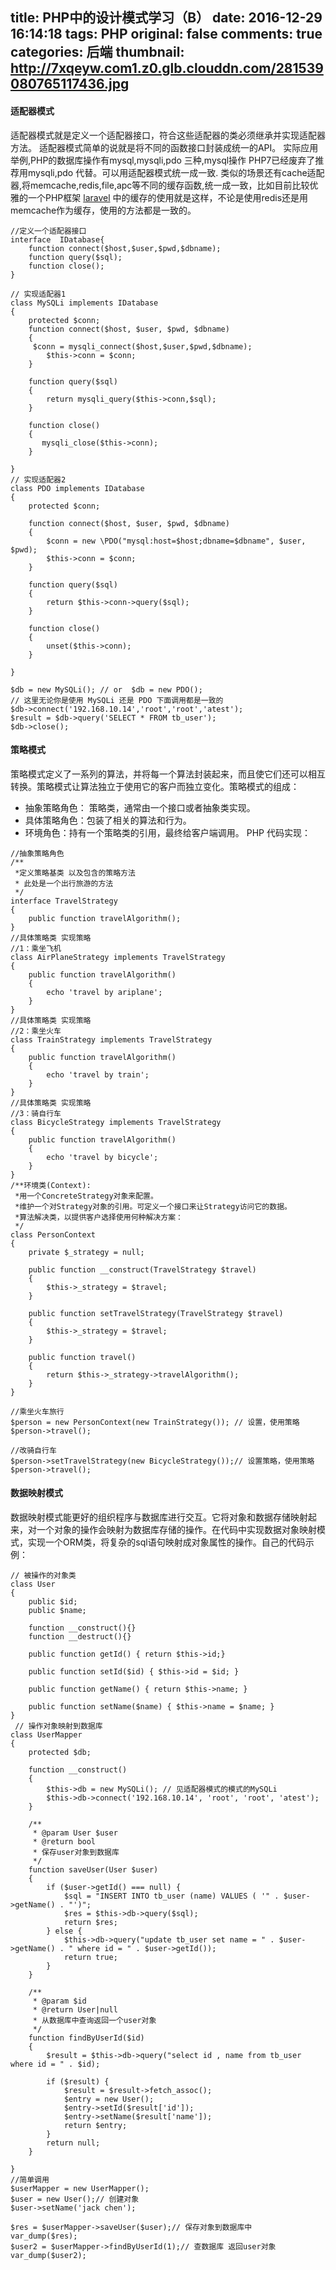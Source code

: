 title: PHP中的设计模式学习（B）
date: 2016-12-29 16:14:18
tags: PHP
original: false
comments: true
categories: 后端
thumbnail: http://7xqeyw.com1.z0.glb.clouddn.com/281539080765117436.jpg
---
#### 适配器模式
适配器模式就是定义一个适配器接口，符合这些适配器的类必须继承并实现适配器方法。
适配器模式简单的说就是将不同的函数接口封装成统一的API。
实际应用举例,PHP的数据库操作有mysql,mysqli,pdo 三种,mysql操作 PHP7已经废弃了推荐用mysqli,pdo 代替。可以用适配器模式统一成一致. 类似的场景还有cache适配器,将memcache,redis,file,apc等不同的缓存函数,统一成一致，比如目前比较优雅的一个PHP框架  [laravel](http://www.golaravel.com/laravel/) 中的缓存的使用就是这样，不论是使用redis还是用memcache作为缓存，使用的方法都是一致的。
<!-- more -->
```
//定义一个适配器接口
interface  IDatabase{
    function connect($host,$user,$pwd,$dbname);
    function query($sql);
    function close();
}

// 实现适配器1
class MySQLi implements IDatabase
{
    protected $conn;
    function connect($host, $user, $pwd, $dbname)
    {
     $conn = mysqli_connect($host,$user,$pwd,$dbname);
        $this->conn = $conn;
    }

    function query($sql)
    {
        return mysqli_query($this->conn,$sql);
    }

    function close()
    {
       mysqli_close($this->conn);
    }
    
}
// 实现适配器2
class PDO implements IDatabase
{
    protected $conn;

    function connect($host, $user, $pwd, $dbname)
    {
        $conn = new \PDO("mysql:host=$host;dbname=$dbname", $user, $pwd);
        $this->conn = $conn;
    }

    function query($sql)
    {
        return $this->conn->query($sql);
    }

    function close()
    {
        unset($this->conn);
    }
    
}

$db = new MySQLi(); // or  $db = new PDO(); 
// 这里无论你是使用 MySQLi 还是 PDO 下面调用都是一致的
$db->connect('192.168.10.14','root','root','atest');
$result = $db->query('SELECT * FROM tb_user');
$db->close();
```
#### 策略模式
策略模式定义了一系列的算法，并将每一个算法封装起来，而且使它们还可以相互转换。策略模式让算法独立于使用它的客户而独立变化。策略模式的组成：
- 抽象策略角色： 策略类，通常由一个接口或者抽象类实现。
- 具体策略角色：包装了相关的算法和行为。
-  环境角色：持有一个策略类的引用，最终给客户端调用。
PHP 代码实现：

```
//抽象策略角色
/**
 *定义策略基类 以及包含的策略方法 
 * 此处是一个出行旅游的方法
 */
interface TravelStrategy
{
    public function travelAlgorithm();
}
//具体策略类 实现策略
//1：乘坐飞机
class AirPlaneStrategy implements TravelStrategy
{
    public function travelAlgorithm()
    {
        echo 'travel by ariplane';
    }
}
//具体策略类 实现策略
//2：乘坐火车
class TrainStrategy implements TravelStrategy
{
    public function travelAlgorithm()
    {
        echo 'travel by train';
    }
}
//具体策略类 实现策略
//3：骑自行车
class BicycleStrategy implements TravelStrategy
{
    public function travelAlgorithm()
    {
        echo 'travel by bicycle';
    }
}
/**环境类(Context):
 *用一个ConcreteStrategy对象来配置。
 *维护一个对Strategy对象的引用。可定义一个接口来让Strategy访问它的数据。
 *算法解决类，以提供客户选择使用何种解决方案：
 */
class PersonContext
{
    private $_strategy = null;

    public function __construct(TravelStrategy $travel)
    {
        $this->_strategy = $travel;
    }

    public function setTravelStrategy(TravelStrategy $travel)
    {
        $this->_strategy = $travel;
    }

    public function travel()
    {
        return $this->_strategy->travelAlgorithm();
    }
}

//乘坐火车旅行
$person = new PersonContext(new TrainStrategy()); // 设置，使用策略
$person->travel();

//改骑自行车
$person->setTravelStrategy(new BicycleStrategy());// 设置策略，使用策略
$person->travel();
```
#### 数据映射模式
数据映射模式能更好的组织程序与数据库进行交互。它将对象和数据存储映射起来，对一个对象的操作会映射为数据库存储的操作。在代码中实现数据对象映射模式，实现一个ORM类，将复杂的sql语句映射成对象属性的操作。自己的代码示例：

```
// 被操作的对象类
class User
{
    public $id;
    public $name;

    function __construct(){}
    function __destruct(){}

    public function getId() { return $this->id;}

    public function setId($id) { $this->id = $id; }

    public function getName() { return $this->name; }

    public function setName($name) { $this->name = $name; }
}
 // 操作对象映射到数据库
class UserMapper
{
    protected $db;

    function __construct()
    {
        $this->db = new MySQLi(); // 见适配器模式的模式的MySQLi
        $this->db->connect('192.168.10.14', 'root', 'root', 'atest');
    }

    /**
     * @param User $user
     * @return bool
     * 保存user对象到数据库
     */
    function saveUser(User $user)
    {
        if ($user->getId() === null) {
            $sql = "INSERT INTO tb_user (name) VALUES ( '" . $user->getName() . "')";
            $res = $this->db->query($sql);
            return $res;
        } else {
            $this->db->query("update tb_user set name = " . $user->getName() . " where id = " . $user->getId());
            return true;
        }
    }

    /**
     * @param $id
     * @return User|null
     * 从数据库中查询返回一个user对象
     */
    function findByUserId($id)
    {
        $result = $this->db->query("select id , name from tb_user where id = " . $id);

        if ($result) {
            $result = $result->fetch_assoc();
            $entry = new User();
            $entry->setId($result['id']);
            $entry->setName($result['name']);
            return $entry;
        }
        return null;
    }

}
//简单调用
$userMapper = new UserMapper();
$user = new User();// 创建对象
$user->setName('jack chen');

$res = $userMapper->saveUser($user);// 保存对象到数据库中
var_dump($res);
$user2 = $userMapper->findByUserId(1);// 查数据库 返回user对象
var_dump($user2);
```



